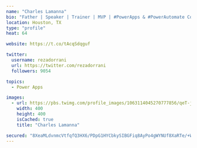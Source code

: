 ```yaml
---
name: "Charles Lamanna"
bio: "Father | Speaker | Trainer | MVP | #PowerApps & #PowerAutomate Community Super User | YouTuber Right-pointing triangle http://youtube.com/c/rezadorrani | Learn - Share - Clockwise rightwards and leftwards open circle arrows"
location: Houston, TX
type: "profile"
heat: 64

website: https://t.co/tAcqSdqguf

twitter:
  username: rezadorrani
  url: https://twitter.com/rezadorrani
  followers: 9054

topics:
  - Power Apps

images:
  - url: https://pbs.twimg.com/profile_images/1063114045270777856/qeT-jpWr_400x400.jpg
    width: 400
    height: 400
    isCached: true
    title: "Charles Lamanna"

secured: "8XeaMLdvnmcVtfqfQ3HX6/PDpG1HYCbkySIBGFiq8AyPo4gWYNUf8XaRTe/+WygxIOXjFtw4njlMnq+PgvWxA2OyeOLhZPlc6KYOgTH88pQKm7ReMzgxoP1WTTk9aA+It0XI7hKKRd1D4xeupTFplXb67be+DPGtYVtWVeardvNt/sS5IAsAwGBlFVRWry1bZAwUjcLNsGPCOW9rC2RYAhgd+LXYtvxBDge4irJB0r1S5EpnzQOZTRaR3QFs82tOM8OyF1X/tKYieHGj91BXwsl9iU4rFLB4D2K/SIqhuPcRiDZjrBaQR+/zy4igwbLG/QfL/LiwAysvJORQGvlKT+QVpVu0EvdkU1a5FY4tUY8sssTLXSIuKaet5wGvufp+t4uER8gS6K+gPq2ecpY7iflct71QXsngDG02PIlRioQ=;bo8xwet2WiTYgcTENWlrAA=="
---
```



